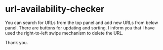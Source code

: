 # url-availability-checker
You can search for URLs from the top panel and add new URLs from below panel.
There are buttons for updating and sorting.
I inform you that I have used the right-to-left swipe mechanism to delete the URL.

Thank you.
